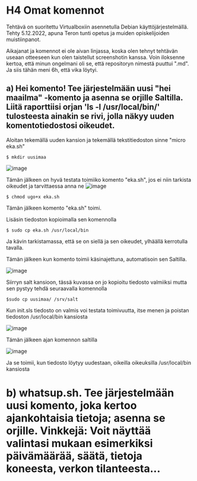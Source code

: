 # H4 Omat komennot

Tehtävä on suoritettu Virtualboxiin asennetulla Debian käyttöjärjestelmällä. Tehty 5.12.2022, apuna Teron tunti opetus ja muiden opiskelijoiden muistiinpanot. 

Aikajanat ja komennot ei ole aivan linjassa, koska olen tehnyt tehtävän useaan otteeseen kun olen taistellut screenshotin kanssa. Voin iloksenne kertoa, että minun ongelmani oli se, että repositoryn nimestä puuttui ".md". Ja siis tähän meni 6h, että vika löytyi.

## a) Hei komento! Tee järjestelmään uusi "hei maailma" -komento ja asenna se orjille Saltilla. Liitä raporttiisi orjan 'ls -l /usr/local/bin/' tulosteesta   ainakin se rivi, jolla näkyy uuden komentotiedostosi oikeudet.

Aloitan tekemällä uuden kansion ja tekemällä tekstitiedoston sinne "micro eka.sh"

    $ mkdir uusimaa

![image](https://user-images.githubusercontent.com/117892213/205673214-cd3f50ea-dd8b-40a9-9836-93f53f754760.png)

Tämän jälkeen on hyvä testata toimiiko komento "eka.sh", jos ei niin tarkista oikeudet ja tarvittaessa anna ne
![image](https://user-images.githubusercontent.com/117892213/205674085-afdde15d-5721-418f-9885-c34d73225e78.png)


    $ chmod ugo+x eka.sh

Tämän jälkeen komento "eka.sh" toimi.

Lisäsin tiedoston kopioimalla sen komennolla 

    $ sudo cp eka.sh /usr/local/bin

Ja kävin tarkistamassa, että se on siellä ja sen oikeudet, ylhäällä kerrotulla tavalla.

Tämän jälkeen kun komento toimii käsinajettuna, automatisoin sen Saltilla.

![image](https://user-images.githubusercontent.com/117892213/205674442-4cc109b3-6e70-4b99-88f1-f9b8718f8b93.png)

Siirryn salt kansioon, tässä kuvassa on jo kopioitu tiedosto valmiiksi mutta sen pystyy tehdä seuraavalla komennolla

    $sudo cp uusimaa/ /srv/salt

Kun init.sls tiedosto on valmis voi testata toimivuutta, itse menen ja poistan tiedoston /usr/local/bin kansiosta
   
![image](https://user-images.githubusercontent.com/117892213/205675127-0689df54-f2b3-4777-8e76-e71fd0557b2a.png)

Tämän jälkeen ajan komennon saltilla
    
![image](https://user-images.githubusercontent.com/117892213/205675641-f128bf56-f523-4ba9-80dc-a7cc1611a888.png)

Ja se toimii, kun tiedosto löytyy uudestaan, oikeilla oikeuksilla /usr/local/bin kansiosta

# b) whatsup.sh. Tee järjestelmään uusi komento, joka kertoo ajankohtaisia tietoja; asenna se orjille. Vinkkejä: Voit näyttää valintasi mukaan esimerkiksi päivämäärää, säätä, tietoja koneesta, verkon tilanteesta...


